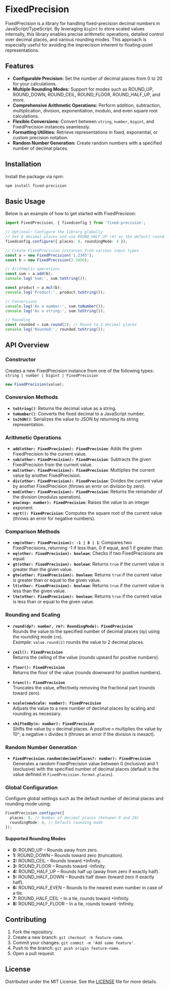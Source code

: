 # FixedPrecision

FixedPrecision is a library for handling fixed-precision decimal numbers in JavaScript/TypeScript. By leveraging `BigInt` to store scaled values internally, this library enables precise arithmetic operations, detailed control over decimal places, and various rounding modes. This approach is especially useful for avoiding the imprecision inherent to floating-point representations.

## Features

- **Configurable Precision:** Set the number of decimal places from 0 to 20 for your calculations.
- **Multiple Rounding Modes:** Support for modes such as ROUND_UP, ROUND_DOWN, ROUND_CEIL, ROUND_FLOOR, ROUND_HALF_UP, and more.
- **Comprehensive Arithmetic Operations:** Perform addition, subtraction, multiplication, division, exponentiation, modulo, and even square root calculations.
- **Flexible Conversions:** Convert between `string`, `number`, `bigint`, and FixedPrecision instances seamlessly.
- **Formatting Utilities:** Retrieve representations in fixed, exponential, or custom precision notation.
- **Random Number Generation:** Create random numbers with a specified number of decimal places.

## Installation

Install the package via npm:

```bash
npm install fixed-precision
```

## Basic Usage

Below is an example of how to get started with FixedPrecision:

```ts
import FixedPrecision, { fixedconfig } from 'fixed-precision';

// Optional: Configure the library globally
// Set 8 decimal places and use ROUND_HALF_UP (4) as the default rounding mode
fixedconfig.configure({ places: 8, roundingMode: 4 });

// Create FixedPrecision instances from various input types
const a = new FixedPrecision('1.2345');
const b = new FixedPrecision(2.3456);

// Arithmetic operations
const sum = a.add(b);
console.log('Sum:', sum.toString());

const product = a.mul(b);
console.log('Product:', product.toString());

// Conversions
console.log('As a number:', sum.toNumber());
console.log('As a string:', sum.toString());

// Rounding
const rounded = sum.round(2); // Round to 2 decimal places
console.log('Rounded:', rounded.toString());
```

## API Overview

### Constructor

Creates a new FixedPrecision instance from one of the following types:  
`string | number | bigint | FixedPrecision`

```ts
new FixedPrecision(value);
```

### Conversion Methods

- **`toString()`**: Returns the decimal value as a string.
- **`toNumber()`**: Converts the fixed decimal to a JavaScript number.
- **`toJSON()`**: Serializes the value to JSON by returning its string representation.

### Arithmetic Operations

- **`add(other: FixedPrecision): FixedPrecision`**: Adds the given FixedPrecision to the current value.
- **`sub(other: FixedPrecision): FixedPrecision`**: Subtracts the given FixedPrecision from the current value.
- **`mul(other: FixedPrecision): FixedPrecision`**: Multiplies the current value by another FixedPrecision.
- **`div(other: FixedPrecision): FixedPrecision`**: Divides the current value by another FixedPrecision (throws an error on division by zero).
- **`mod(other: FixedPrecision): FixedPrecision`**: Returns the remainder of the division (modulus operation).
- **`pow(exp: number): FixedPrecision`**: Raises the value to an integer exponent.
- **`sqrt(): FixedPrecision`**: Computes the square root of the current value (throws an error for negative numbers).

### Comparison Methods

- **`cmp(other: FixedPrecision): -1 | 0 | 1`**: Compares two FixedPrecisions, returning -1 if less than, 0 if equal, and 1 if greater than.
- **`eq(other: FixedPrecision): boolean`**: Checks if two FixedPrecisions are equal.
- **`gt(other: FixedPrecision): boolean`**: Returns `true` if the current value is greater than the given value.
- **`gte(other: FixedPrecision): boolean`**: Returns `true` if the current value is greater than or equal to the given value.
- **`lt(other: FixedPrecision): boolean`**: Returns `true` if the current value is less than the given value.
- **`lte(other: FixedPrecision): boolean`**: Returns `true` if the current value is less than or equal to the given value.

### Rounding and Scaling

- **`round(dp?: number, rm?: RoundingMode): FixedPrecision`**  
  Rounds the value to the specified number of decimal places (`dp`) using the rounding mode (`rm`).  
  _Example:_ `value.round(2)` rounds the value to 2 decimal places.

- **`ceil(): FixedPrecision`**  
  Returns the ceiling of the value (rounds upward for positive numbers).

- **`floor(): FixedPrecision`**  
  Returns the floor of the value (rounds downward for positive numbers).

- **`trunc(): FixedPrecision`**  
  Truncates the value, effectively removing the fractional part (rounds toward zero).

- **`scale(newScale: number): FixedPrecision`**  
  Adjusts the value to a new number of decimal places by scaling and rounding as necessary.

- **`shiftedBy(n: number): FixedPrecision`**  
  Shifts the value by `n` decimal places. A positive `n` multiplies the value by 10ⁿ; a negative `n` divides it (throws an error if the division is inexact).

### Random Number Generation

- **`FixedPrecision.random(decimalPlaces?: number): FixedPrecision`**  
  Generates a random FixedPrecision value between 0 (inclusive) and 1 (exclusive) with the specified number of decimal places (default is the value defined in `FixedPrecision.format.places`).

### Global Configuration

Configure global settings such as the default number of decimal places and rounding mode using:

```ts
FixedPrecision.configure({
  places: 8, // Number of decimal places (between 0 and 20)
  roundingMode: 4, // Default rounding mode
});
```

#### Supported Rounding Modes

- **0:** ROUND_UP – Rounds away from zero.
- **1:** ROUND_DOWN – Rounds toward zero (truncation).
- **2:** ROUND_CEIL – Rounds toward +Infinity.
- **3:** ROUND_FLOOR – Rounds toward -Infinity.
- **4:** ROUND_HALF_UP – Rounds half up (away from zero if exactly half).
- **5:** ROUND_HALF_DOWN – Rounds half down (toward zero if exactly half).
- **6:** ROUND_HALF_EVEN – Rounds to the nearest even number in case of a tie.
- **7:** ROUND_HALF_CEIL – In a tie, rounds toward +Infinity.
- **8:** ROUND_HALF_FLOOR – In a tie, rounds toward -Infinity.

## Contributing

1. Fork the repository.
2. Create a new branch: `git checkout -b feature-name`.
3. Commit your changes: `git commit -m 'Add some feature'`.
4. Push to the branch: `git push origin feature-name`.
5. Open a pull request.

## License

Distributed under the MIT License. See the [LICENSE](LICENSE) file for more details.
